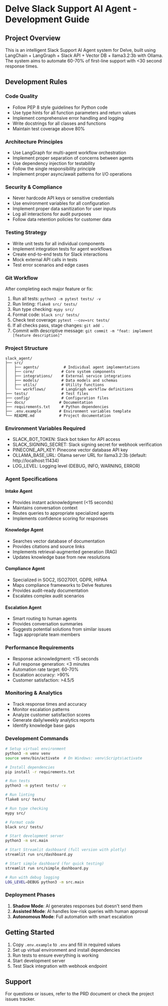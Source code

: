 # Delve Slack Support AI Agent - Development Guide

## Project Overview
This is an intelligent Slack Support AI Agent system for Delve, built using LangChain + LangGraph + Slack API + Vector DB + llama3.2:3b with Ollama. The system aims to automate 60-70% of first-line support with <30 second response times.

## Development Rules

### Code Quality
- Follow PEP 8 style guidelines for Python code
- Use type hints for all function parameters and return values
- Implement comprehensive error handling and logging
- Write docstrings for all classes and functions
- Maintain test coverage above 80%

### Architecture Principles
- Use LangGraph for multi-agent workflow orchestration
- Implement proper separation of concerns between agents
- Use dependency injection for testability
- Follow the single responsibility principle
- Implement proper async/await patterns for I/O operations

### Security & Compliance
- Never hardcode API keys or sensitive credentials
- Use environment variables for all configuration
- Implement proper data sanitization for user inputs
- Log all interactions for audit purposes
- Follow data retention policies for customer data

### Testing Strategy
- Write unit tests for all individual components
- Implement integration tests for agent workflows
- Create end-to-end tests for Slack interactions
- Mock external API calls in tests
- Test error scenarios and edge cases

### Git Workflow
After completing each major feature or fix:
1. Run all tests: `python3 -m pytest tests/ -v`
2. Run linting: `flake8 src/ tests/`
3. Run type checking: `mypy src/`
4. Format code: `black src/ tests/`
5. Check test coverage: `pytest --cov=src tests/`
6. If all checks pass, stage changes: `git add .`
7. Commit with descriptive message: `git commit -m "feat: implement [feature description]"`

### Project Structure
```
slack_agent/
├── src/
│   ├── agents/           # Individual agent implementations
│   ├── core/            # Core system components
│   ├── integrations/    # External service integrations
│   ├── models/          # Data models and schemas
│   ├── utils/           # Utility functions
│   └── workflows/       # LangGraph workflow definitions
├── tests/               # Test files
├── config/              # Configuration files
├── docs/               # Documentation
├── requirements.txt     # Python dependencies
├── .env.example        # Environment variables template
└── README.md           # Project documentation
```

### Environment Variables Required
- SLACK_BOT_TOKEN: Slack bot token for API access
- SLACK_SIGNING_SECRET: Slack signing secret for webhook verification
- PINECONE_API_KEY: Pinecone vector database API key
- OLLAMA_BASE_URL: Ollama server URL for llama3.2:3b (default: http://localhost:11434)
- LOG_LEVEL: Logging level (DEBUG, INFO, WARNING, ERROR)

### Agent Specifications

#### Intake Agent
- Provides instant acknowledgment (<15 seconds)
- Maintains conversation context
- Routes queries to appropriate specialized agents
- Implements confidence scoring for responses

#### Knowledge Agent
- Searches vector database of documentation
- Provides citations and source links
- Implements retrieval-augmented generation (RAG)
- Updates knowledge base from new resolutions

#### Compliance Agent
- Specialized in SOC2, ISO27001, GDPR, HIPAA
- Maps compliance frameworks to Delve features
- Provides audit-ready documentation
- Escalates complex audit scenarios

#### Escalation Agent
- Smart routing to human agents
- Provides conversation summaries
- Suggests potential solutions from similar issues
- Tags appropriate team members

### Performance Requirements
- Response acknowledgment: <15 seconds
- Full response generation: <3 minutes
- Automation rate target: 60-70%
- Escalation accuracy: >90%
- Customer satisfaction: >4.5/5

### Monitoring & Analytics
- Track response times and accuracy
- Monitor escalation patterns
- Analyze customer satisfaction scores
- Generate daily/weekly analytics reports
- Identify knowledge base gaps

### Development Commands
```bash
# Setup virtual environment
python3 -m venv venv
source venv/bin/activate  # On Windows: venv\Scripts\activate

# Install dependencies
pip install -r requirements.txt

# Run tests
python3 -m pytest tests/ -v

# Run linting
flake8 src/ tests/

# Run type checking
mypy src/

# Format code
black src/ tests/

# Start development server
python3 -m src.main

# Start Streamlit dashboard (full version with plotly)
streamlit run src/dashboard.py

# Start simple dashboard (for quick testing)
streamlit run src/simple_dashboard.py

# Run with debug logging
LOG_LEVEL=DEBUG python3 -m src.main
```

### Deployment Phases
1. **Shadow Mode**: AI generates responses but doesn't send them
2. **Assisted Mode**: AI handles low-risk queries with human approval
3. **Autonomous Mode**: Full automation with smart escalation

## Getting Started
1. Copy `.env.example` to `.env` and fill in required values
2. Set up virtual environment and install dependencies
3. Run tests to ensure everything is working
4. Start development server
5. Test Slack integration with webhook endpoint

## Support
For questions or issues, refer to the PRD document or check the project issues tracker.